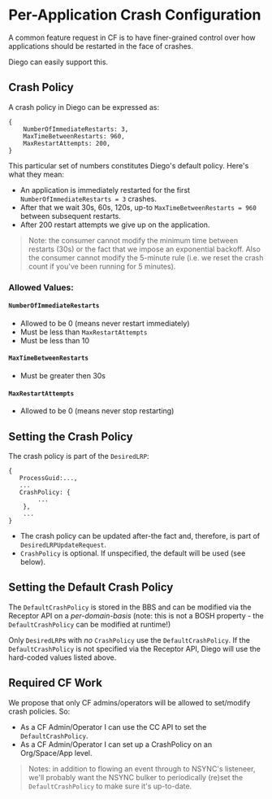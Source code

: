 # Per-Application Crash Configuration

A common feature request in CF is to have finer-grained control over how applications should be restarted in the face of crashes.

Diego can easily support this.

## Crash Policy

A crash policy in Diego can be expressed as:

```
{
    NumberOfImmediateRestarts: 3,
    MaxTimeBetweenRestarts: 960,
    MaxRestartAttempts: 200,
}
```

This particular set of numbers constitutes Diego's default policy.  Here's what they mean:

- An application is immediately restarted for the first `NumberOfImmediateRestarts = 3` crashes.
- After that we wait 30s, 60s, 120s, up-to `MaxTimeBetweenRestarts = 960` between subsequent restarts.
- After 200 restart attempts we give up on the application.

> Note: the consumer cannot modify the minimum time between restarts (30s) or the fact that we impose an exponential backoff.  Also the consumer cannot modify the 5-minute rule (i.e. we reset the crash count if you've been running for 5 minutes).

### Allowed Values:

#### `NumberOfImmediateRestarts`

- Allowed to be 0 (means never restart immediately)
- Must be less than `MaxRestartAttempts`
- Must be less than 10

#### `MaxTimeBetweenRestarts`

- Must be greater then 30s

#### `MaxRestartAttempts`

- Allowed to be 0 (means never stop restarting)

## Setting the Crash Policy

The crash policy is part of the `DesiredLRP`:

```
{
   ProcessGuid:...,
   ...
   CrashPolicy: {
        ...
    },
    ...
}
```

- The crash policy can be updated after-the fact and, therefore, is part of `DesiredLRPUpdateRequest`.
- `CrashPolicy` is optional.  If unspecified, the default will be used (see below).

## Setting the Default Crash Policy

The `DefaultCrashPolicy` is stored in the BBS and can be modified via the Receptor API on a *per-domain-basis* (note: this is not a BOSH property - the `DefaultCrashPolicy` can be modified at runtime!)

Only `DesiredLRP`s with *no* `CrashPolicy` use the `DefaultCrashPolicy`.  If the `DefaultCrashPolicy` is not specified via the Receptor API, Diego will use the hard-coded values listed above.

## Required CF Work

We propose that only CF admins/operators will be allowed to set/modify crash policies.  So:

- As a CF Admin/Operator I can use the CC API to set the `DefaultCrashPolicy`.
- As a CF Admin/Operator I can set up a CrashPolicy on an Org/Space/App level.

> Notes: in addition to flowing an event through to NSYNC's listeneer, we'll probably want the NSYNC bulker to periodically (re)set the `DefaultCrashPolicy` to make sure it's up-to-date.
